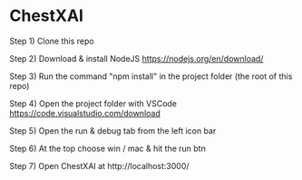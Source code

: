 # ChestXAI
Step 1) Clone this repo

Step 2) Download & install NodeJS https://nodejs.org/en/download/

Step 3) Run the command "npm install" in the project folder (the root of this repo)

Step 4) Open the project folder with VSCode https://code.visualstudio.com/download

Step 5) Open the run & debug tab from the left icon bar

Step 6) At the top choose win / mac & hit the run btn

Step 7) Open ChestXAI at http://localhost:3000/
